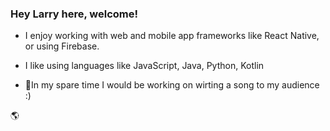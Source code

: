 ### Hey Larry here, welcome!

<!-- Here are some ideas to get you started:

- 🔭 I’m currently working on ...
- 🌱 I’m currently learning ...
- 👯 I’m looking to collaborate on ...
- 🤔 I’m looking for help with ...
- 💬 Ask me about ...
- 📫 How to reach me: ...
- 😄 Pronouns: ...
- ⚡ Fun fact: ... -->

- I enjoy working with web and mobile app frameworks like React Native, or using Firebase.
- I like using languages like JavaScript, Java, Python, Kotlin

- 🎸In my spare time I would be working on wirting a song to my audience :) 

🌎
